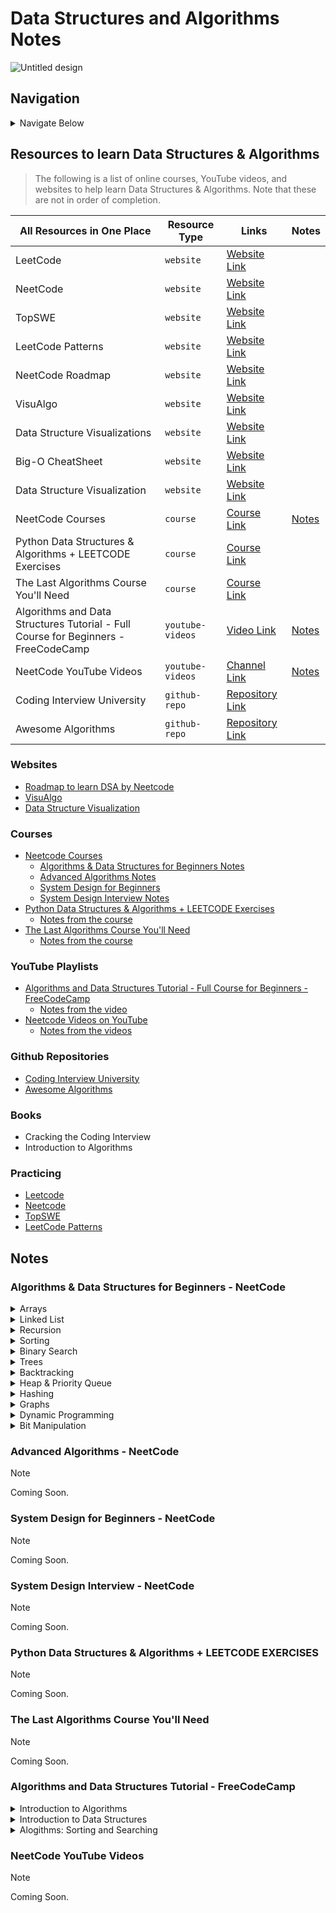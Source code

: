 # Data Structures and Algorithms Notes

![Untitled design](https://github.com/izzatkarimov/DSA-Notes/assets/108251704/44dda9d8-a66b-45c8-a602-6487ff6fa762)

## Navigation

<details>
<summary>Navigate Below</summary>

- [Resources](#resources-to-learn-data-structures--algorithms)
  - [Websites](#websites)
  - [Courses](#courses)
  - [YouTube Playlists](#youtube-playlists)
  - [Github Repositories](#github-repositories)
  - [Books](#books)
  - [Practicing](#practicing)
- [Notes](#notes)
  - [Algorithms & Data Structures for Beginners Notes](#algorithms--data-structures-for-beginners---neetcode)
  - [Advanced Algorithms Notes](#advanced-algorithms---neetcode)
  - [System Design for Beginners](#system-design-for-beginners---neetcode)
  - [System Design Interview Notes](#system-design-interview---neetcode)
  - [Notes from the course](#python-data-structures--algorithms--leetcode-exercises)
  - [Notes from the course](#the-last-algorithms-course-youll-need)
  - [Notes from the video](#algorithms-and-data-structures-tutorila---freecodecamp)
  - [Notes from the videos](#neetcode-youtube-videos)


```ruby
   "Have Fun Learning"
```
</details>

## Resources to learn Data Structures & Algorithms
> The following is a list of online courses, YouTube videos, and websites to help learn Data Structures & Algorithms. Note that these are not in order of completion.

| All Resources in One Place | Resource Type | Links | Notes |
| --- | --- | --- | --- |
| LeetCode | `website`| [Website Link](https://leetcode.com) |
| NeetCode| `website`| [Website Link](https://neetcode.io/practice) |
| TopSWE | `website`| [Website Link](https://topswe.com/) |
| LeetCode Patterns | `website` | [Website Link](https://seanprashad.com/leetcode-patterns/) |
| NeetCode Roadmap | `website` | [Website Link](https://neetcode.io/roadmap) |
| VisuAlgo | `website` | [Website Link](https://visualgo.net/en) |
| Data Structure Visualizations | `website` | [Website Link](https://www.cs.usfca.edu/~galles/visualization/Algorithms.html) |
| Big-O CheatSheet | `website` | [Website Link](https://www.bigocheatsheet.com/) |
| Data Structure Visualization | `website` | [Website Link](https://www.cs.usfca.edu/~galles/visualization/Algorithms.html) |
| NeetCode Courses | `course` | [Course Link](https://neetcode.io/courses) | [Notes](#algorithms--data-structures-for-beginners---neetcode)
| Python Data Structures & Algorithms + LEETCODE Exercises | `course` | [Course Link](https://www.udemy.com/course/data-structures-algorithms-python/?couponCode=ACCAGE0923) |
| The Last Algorithms Course You'll Need | `course` | [Course Link](https://frontendmasters.com/courses/algorithms/) |
| Algorithms and Data Structures Tutorial - Full Course for Beginners - FreeCodeCamp | `youtube-videos` | [Video Link](https://youtu.be/8hly31xKli0?si=HmAgr-2AlG3hcRZp) | [Notes](#algorithms-and-data-structures-tutorial---freecodecamp) |
| NeetCode YouTube Videos | `youtube-videos` | [Channel Link](https://www.youtube.com/@NeetCode) | [Notes](#neetcode-youtube-videos)
| Coding Interview University | `github-repo` | [Repository Link](https://github.com/jwasham/coding-interview-university) |
| Awesome Algorithms | `github-repo` | [Repository Link](https://github.com/tayllan/awesome-algorithms) |

### Websites

- [Roadmap to learn DSA by Neetcode](https://neetcode.io/roadmap)
- [VisuAlgo](https://visualgo.net/en)
- [Data Structure Visualization](https://www.cs.usfca.edu/~galles/visualization/Algorithms.html)

### Courses

- [Neetcode Courses](https://neetcode.io/courses)
  - [Algorithms & Data Structures for Beginners Notes](#algorithms--data-structures-for-beginners---neetcode)
  - [Advanced Algorithms Notes](#advanced-algorithms---neetcode)
  - [System Design for Beginners](#system-design-for-beginners---neetcode)
  - [System Design Interview Notes](#system-design-interview---neetcode)
- [Python Data Structures & Algorithms + LEETCODE Exercises](https://www.udemy.com/course/data-structures-algorithms-python/?couponCode=ACCAGE0923)
  - [Notes from the course](#python-data-structures--algorithms--leetcode-exercises)
- [The Last Algorithms Course You'll Need](https://frontendmasters.com/courses/algorithms/)
  - [Notes from the course](#the-last-algorithms-course-youll-need)

### YouTube Playlists

- [Algorithms and Data Structures Tutorial - Full Course for Beginners - FreeCodeCamp](https://youtu.be/8hly31xKli0?si=HmAgr-2AlG3hcRZp)
  - [Notes from the video](#algorithms-and-data-structures-tutorial---freecodecamp)
- [Neetcode Videos on YouTube](https://www.youtube.com/@NeetCode)
  - [Notes from the videos](#neetcode-youtube-videos)

### Github Repositories

- [Coding Interview University](https://github.com/jwasham/coding-interview-university)
- [Awesome Algorithms](https://github.com/tayllan/awesome-algorithms)

### Books
- Cracking the Coding Interview
- Introduction to Algorithms

### Practicing
- [Leetcode](https://leetcode.com/)
- [Neetcode](https://neetcode.io/practice)
- [TopSWE](https://topswe.com/)
- [LeetCode Patterns](https://seanprashad.com/leetcode-patterns/)

## Notes

### Algorithms & Data Structures for Beginners - NeetCode

<details>
<summary>Arrays</summary>
  
<br>

  `What is Data Structure?`
  - Data Structure is a way of structuring data inside of RAM of a computer.

  `How do ew store an array in RAM?`
  - RAM is measured in bytes. One byte is 8 bits. A bit can be thought of as a position that can store a digit, which has to be either 0 or 1.

  `NOTE!`
    > Arrays are always stored contiguously in RAM, meaning that they are stored one next to another (there is nothing between them.

  `NOTE!`
    > Static arrays are Fixed arrays. The biggest limitation of Static Arrays is that we cannot add / delete elements after creation. Technically, we can remove a value, but removing here only means overriding. We cannot actaully delete the value in memory. But, we can override by putting, let's say, 0 in the index location of it.

  `Big O Time Complexity of Static Arrays Operations`
  | Operation  | Big O Time |
  | ------------- | ------------- |
  | Read / Write i-th element  | O(1)  |
  | Insert / Remove End | O(1)  |
  | Insert Middle | O(n)  |
  | Remove Middle  | O(n)  |

</details>

<details>
<summary>Linked List</summary>
</details>

<details>
<summary>Recursion</summary>
</details>

<details>
<summary>Sorting</summary>
</details>

<details>
<summary>Binary Search</summary>
</details>

<details>
<summary>Trees</summary>
</details>

<details>
<summary>Backtracking</summary>
</details>

<details>
<summary>Heap & Priority Queue</summary>
</details>

<details>
<summary>Hashing</summary>
</details>

<details>
<summary>Graphs</summary>
</details>

<details>
<summary>Dynamic Programming</summary>
</details>

<details>
<summary>Bit Manipulation</summary>
</details>

### Advanced Algorithms - NeetCode

> [!NOTE]
> Coming Soon.

### System Design for Beginners - NeetCode

> [!NOTE]
> Coming Soon.

### System Design Interview - NeetCode

> [!NOTE]
> Coming Soon.

### Python Data Structures & Algorithms + LEETCODE EXERCISES

> [!NOTE]
> Coming Soon.

### The Last Algorithms Course You'll Need

> [!NOTE]
> Coming Soon.

### Algorithms and Data Structures Tutorial - FreeCodeCamp

<details>
<summary>Introduction to Algorithms</summary>

  ### Introduction to Algorithms
  ----
  - `What is an Algorithm` - An Algorithm is a set of steps or instructions for completing a certain task. For example, a recipe is an algorithm. To-Do List for a Morning Routine is an algorithm. However, in the context of Computer Science, an algorithm more specifically means a set a steps a program takes to finish a certain task.

  - `Time Complexity` - Time Complexity is a measure of how long it takes the algorithm to run.

  - `Space Complexity` - Space Complexity deals with the amount of memory taken up on the computer.
  
  - `Balance between Time & Space Complexity` -  A good algorithm needs to balance between Time and Space Complexity to be useful. For example, you can have a very fast algorithm but it may not matter if the algorithm consumes more memory than you have available.
  
  - `Running Time of an Algorithm` - How long the algorithm runs for a given set of values until the output is called The Running Time or The Running Time of an Algorithm and is used to define Time Complexity.
  
  - `Linear Search (Sequential Search)` - Linear Search is a sequential searching algorithm where we start from one end and check every element of the list until the desired element is found. It is the simplest searching algorithm.
  
  - `Binary Search (Hald Interval Search)` - Binary Search is a searching algorithm for finding an element's position in a sorted way. In this approach, the element is always searched in the middle of a portion of an array. Binary Search can be implemented only on a sorted list of items. If the elements are not sorted already, we need to sort them first.
  
  - `Guidelines for defiing an Algorithm:`
      - The steps in the Algorithm need to be in a specific order.
      - The steps also need to be distinct.
      - The algorithm should produce a result.
      - The algorithm should complete in a finite amount of time.

</details>

<details>
<summary>Introduction to Data Structures</summary>
</details>

<details>
<summary>Alogithms: Sorting and Searching</summary>
</details>

### NeetCode YouTube Videos

> [!NOTE]
> Coming Soon.
